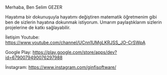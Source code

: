 Merhaba, Ben Selim GEZER

Hayatıma bir dokunuşuyla hayatımı değiştiren matematik öğretmenim gibi ben de sizlerin hayatına dokunmak istiyorum. Umarım paylaştıklarım sizlerin projelerine de katkı sağlayabilir.

İletişim 
Youtube:
https://www.youtube.com/channel/UCnn1UMgLKRJSS_JO-CrSWpA

Google Play:
https://play.google.com/store/apps/dev?id=6790079490076297988

İnstagram:
https://www.instagram.com/ginfisoftware/
